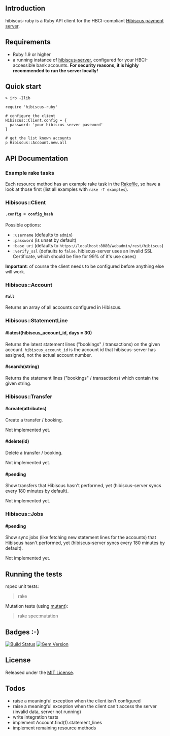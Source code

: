 ## Introduction 

hibiscus-ruby is a Ruby API client for the HBCI-compliant [Hibiscus payment server](http://www.willuhn.de/products/hibiscus-server).

## Requirements

- Ruby 1.9 or higher
- a running instance of [hibiscus-server](http://www.willuhn.de/products/hibiscus-server/), configured for your HBCI-accessible bank accounts. 
  **For security reasons, it is highly recommended to run the server locally!**

## Quick start

	> irb -Ilib

	require 'hibiscus-ruby'

	# configure the client
	Hibiscus::Client.config = { 
	  password: 'your hibiscus server password'
	}

	# get the list known accounts
	p Hibiscus::Account.new.all

## API Documentation 

### Example rake tasks

Each resource method has an example rake task in the [Rakefile](https://github.com/phillipoertel/hibiscus-ruby/blob/master/Rakefile), so have a look at those first (list all examples with `rake -T examples`).

### Hibiscus::Client

#### `.config = config_hash`

Possible options:

* `:username` (defaults to `admin`)
* `:password` (is unset by default)
* `:base_uri` (defaults to `https://localhost:8080/webadmin/rest/hibiscus`)
* `:verify_ssl` (defaults to `false`. hibiscus-server uses an invalid SSL Certificate, which should be fine for 99% of it's use cases)

**Important**: of course the client needs to be configured before anything else will work.

### Hibiscus::Account

#### `#all`

Returns an array of all accounts configured in Hibiscus.

### Hibiscus::StatementLine

#### #latest(hibiscus_account_id, days = 30)

Returns the latest statement lines ("bookings" / transactions) on the given account. 
`hibiscus_account_id` is the account id that hibiscus-server has assigned, not the actual account number.

#### #search(string)

Returns the statement lines ("bookings" / transactions) which contain the given string.

### Hibiscus::Transfer

#### #create(attributes)

Create a transfer / booking.

Not implemented yet.

#### #delete(id)

Delete a transfer / booking.

Not implemented yet.

#### #pending

Show transfers that Hibiscus hasn't performed, yet (hibiscus-server syncs every 180 minutes by default).

Not implemented yet.

### Hibiscus::Jobs

#### #pending

Show sync jobs (like fetching new statement lines for the accounts) that Hibiscus hasn't performed, yet (hibiscus-server syncs every 180 minutes by default).

Not implemented yet.

## Running the tests

rspec unit tests: 

> rake

Mutation tests (using [mutant](https://github.com/mbj/mutant)):

> rake spec:mutation

## Badges :-)

[![Build Status](https://travis-ci.org/phillipoertel/hibiscus-ruby.svg)](https://travis-ci.org/phillipoertel/hibiscus-ruby)
[![Gem Version](https://badge.fury.io/rb/hibiscus-ruby.svg)](http://badge.fury.io/rb/hibiscus-ruby)

## License

Released under the [MIT License](http://opensource.org/licenses/MIT).

## Todos

- raise a meaningful exception when the client isn't configured
- raise a meaningful exception when the client can't access the server (invalid data, server not running)
- write integration tests
- implement Account.find(1).statement_lines
- implement remaining resource methods

